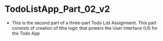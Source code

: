# TodoListApp_Part_02_v2

- This is the second part of a three-part Todo List Assignment. This part consists of creation of tthe logic that powers the User Interface (UI) for the Todo App
